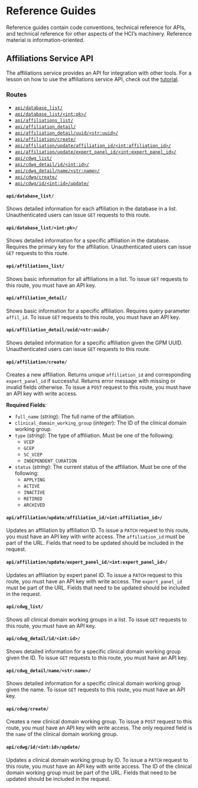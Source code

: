 # Reference Guides

Reference guides contain code conventions, technical reference for APIs,
and technical reference for other aspects of the HCI’s machinery.
Reference material is information-oriented.

## Affiliations Service API

The affiliations service provides an API for integration with other tools.
For a lesson on how to use the affiliations service API, check out the
[tutorial](tutorial.md#using-the-affiliations-service-api).

### Routes

- [`api/database_list/`](#apidatabase_list)
- [`api/database_list/<int:pk>/`](#apidatabase_listintpk)
- [`api/affiliations_list/`](#apiaffiliations_list)
- [`api/affiliation_detail/`](#apiaffiliation_detail)
- [`api/affiliation_detail/uuid/<str:uuid>/`](#apiaffiliation_detailuuidstruuid)
- [`api/affiliation/create/`](#apiaffiliationcreate)
- [`api/affiliation/update/affiliation_id/<int:affiliation_id>/`](#apiaffiliationupdateaffiliation_idintaffiliation_id)
- [`api/affiliation/update/expert_panel_id/<int:expert_panel_id>/`](#apiaffiliationupdateexpert_panel_idintexpert_panel_id)
- [`api/cdwg_list/`](#apicdwg_list)
- [`api/cdwg_detail/id/<int:id>/`](#apicdwg_detailidintid)
- [`api/cdwg_detail/name/<str:name>/`](#apicdwg_detailnamestrname)
- [`api/cdwg/create/`](#apicdwgcreate)
- [`api/cdwg/id/<int:id>/update/`](#apicdwgidintidupdate)

#### `api/database_list/`

Shows detailed information for each affiliation in the database in a list.
Unauthenticated users can issue `GET` requests to this route.

#### `api/database_list/<int:pk>/`

Shows detailed information for a specific affiliation in the database. 
Requires the primary key for the affiliation. Unauthenticated users can issue `GET`
requests to this route.

#### `api/affiliations_list/`

Shows basic information for all affiliations in a list. To issue `GET` requests to this
route, you must have an API key.

#### `api/affiliation_detail/`

Shows basic information for a specific affiliation. Requires query parameter `affil_id`.
To issue `GET` requests to this route, you must have an API key.

#### `api/affiliation_detail/uuid/<str:uuid>/`

Shows detailed information for a specific affiliation given the GPM UUID.
Unauthenticated users can issue `GET` requests to this route.

#### `api/affiliation/create/`

Creates a new affiliation. Returns unique `affiliation_id` and corresponding
`expert_panel_id` if successful. Returns error message with missing or invalid fields
otherwise. To issue a `POST` request to this route, you must have an API key with write
access.

**Required Fields**:

- `full_name` (*string*): The full name of the affiliation.
- `clinical_domain_working_group` (*integer*): The ID of the clinical domain working
  group.
- `type` (*string*): The type of affiliation. Must be one of the following:
  - `VCEP`
  - `GCEP`
  - `SC_VCEP`
  - `INDEPENDENT_CURATION`
- `status` (*string*): The current status of the affiliation. Must be one of the 
  following:
  - `APPLYING`
  - `ACTIVE`
  - `INACTIVE`
  - `RETIRED`
  - `ARCHIVED`

#### `api/affiliation/update/affiliation_id/<int:affiliation_id>/`

Updates an affiliation by affiliation ID. To issue a `PATCH` request to this route, you
must have an API key with write access. The `affiliation_id` must be part of the URL.
Fields that need to be updated should be included in the request.

#### `api/affiliation/update/expert_panel_id/<int:expert_panel_id>/`

Updates an affiliation by expert panel ID. To issue a `PATCH` request to this route, you
must have an API key with write access. The `expert_panel_id` must be part of the URL.
Fields that need to be updated should be included in the request.

#### `api/cdwg_list/`

Shows all clinical domain working groups in a list. To issue `GET` requests to this
route, you must have an API key.

#### `api/cdwg_detail/id/<int:id>/`

Shows detailed information for a specific clinical domain working group given the ID.
To issue `GET` requests to this route, you must have an API key.

#### `api/cdwg_detail/name/<str:name>/`

Shows detailed information for a specific clinical domain working group given the name.
To issue `GET` requests to this route, you must have an API key.

#### `api/cdwg/create/`

Creates a new clinical domain working group. To issue a `POST` request to this route,
you must have an API key with write access. The only required field is the `name` of
the clinical domain working group.

#### `api/cdwg/id/<int:id>/update/`

Updates a clinical domain working group by ID. To issue a `PATCH` request to this route,
you must have an API key with write access. The ID of the clinical domain working group
must be part of the URL. Fields that need to be updated should be included in the
request.

